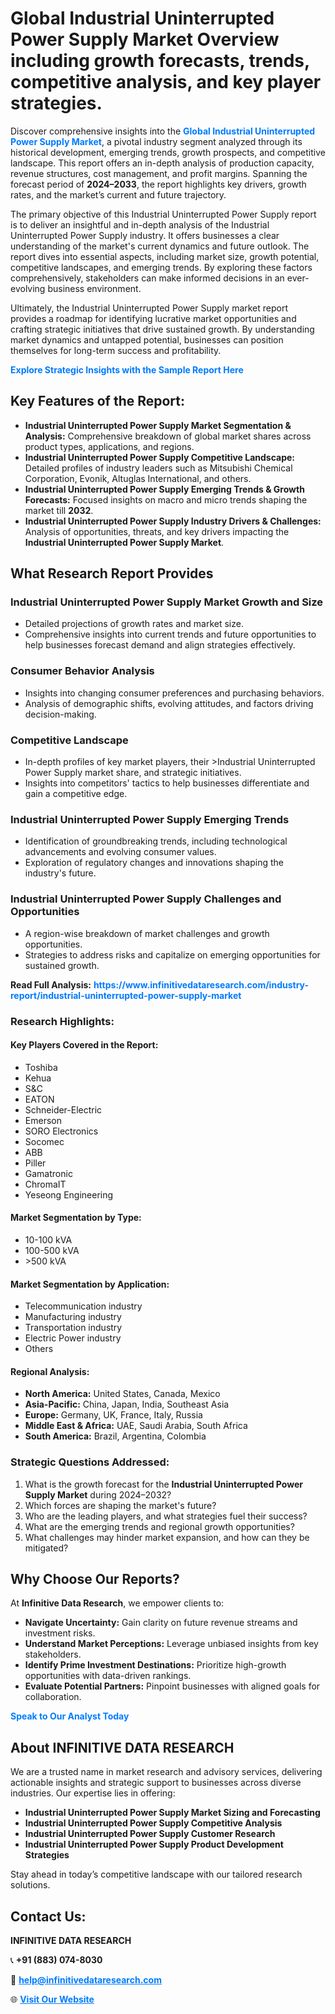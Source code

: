 <h1>Global Industrial Uninterrupted Power Supply Market Overview including growth forecasts, trends, competitive analysis, and key player strategies.</h1>
<p>
Discover comprehensive insights into the 
<a href="https://www.infinitivedataresearch.com/industry-report/industrial-uninterrupted-power-supply-market" rel="dofollow" style="color: #007BFF; text-decoration: none;"><strong>Global Industrial Uninterrupted Power Supply Market</strong></a>, a pivotal industry segment analyzed through its historical development, emerging trends, growth prospects, and competitive landscape. This report offers an in-depth analysis of production capacity, revenue structures, cost management, and profit margins. Spanning the forecast period of <strong>2024–2033</strong>, the report highlights key drivers, growth rates, and the market’s current and future trajectory.
</p>
<p>
The primary objective of this Industrial Uninterrupted Power Supply report is to deliver an insightful and in-depth analysis of the Industrial Uninterrupted Power Supply industry. It offers businesses a clear understanding of the market's current dynamics and future outlook. The report dives into essential aspects, including market size, growth potential, competitive landscapes, and emerging trends. By exploring these factors comprehensively, stakeholders can make informed decisions in an ever-evolving business environment.
</p>
<p>
Ultimately, the Industrial Uninterrupted Power Supply market report provides a roadmap for identifying lucrative market opportunities and crafting strategic initiatives that drive sustained growth. By understanding market dynamics and untapped potential, businesses can position themselves for long-term success and profitability.
</p>
<p>
<a href="https://www.infinitivedataresearch.com/request-sample/reportId=106396" style="color: #007BFF; text-decoration: none;"><strong>Explore Strategic Insights with the Sample Report Here</strong></a>
</p>

<h2>Key Features of the Report:</h2>
<ul>
<li><strong>Industrial Uninterrupted Power Supply Market Segmentation & Analysis:</strong> Comprehensive breakdown of global market shares across product types, applications, and regions.</li>
<li><strong>Industrial Uninterrupted Power Supply Competitive Landscape:</strong> Detailed profiles of industry leaders such as Mitsubishi Chemical Corporation, Evonik, Altuglas International, and others.</li>
<li><strong>Industrial Uninterrupted Power Supply Emerging Trends & Growth Forecasts:</strong> Focused insights on macro and micro trends shaping the market till <strong>2032</strong>.</li>
<li><strong>Industrial Uninterrupted Power Supply Industry Drivers & Challenges:</strong> Analysis of opportunities, threats, and key drivers impacting the <strong>Industrial Uninterrupted Power Supply Market</strong>.</li>
</ul>

<h2>What Research Report Provides</h2>
<h3>Industrial Uninterrupted Power Supply Market Growth and Size</h3>
<ul>
<li>Detailed projections of growth rates and market size.</li>
<li>Comprehensive insights into current trends and future opportunities to help businesses forecast demand and align strategies effectively.</li>
</ul>

<h3>Consumer Behavior Analysis</h3>
<ul>
<li>Insights into changing consumer preferences and purchasing behaviors.</li>
<li>Analysis of demographic shifts, evolving attitudes, and factors driving decision-making.</li>
</ul>

<h3>Competitive Landscape</h3>
<ul>
<li>In-depth profiles of key market players, their >Industrial Uninterrupted Power Supply market share, and strategic initiatives.</li>
<li>Insights into competitors' tactics to help businesses differentiate and gain a competitive edge.</li>
</ul>

<h3>Industrial Uninterrupted Power Supply Emerging Trends</h3>
<ul>
<li>Identification of groundbreaking trends, including technological advancements and evolving consumer values.</li>
<li>Exploration of regulatory changes and innovations shaping the industry's future.</li>
</ul>

<h3>Industrial Uninterrupted Power Supply Challenges and Opportunities</h3>
<ul>
<li>A region-wise breakdown of market challenges and growth opportunities.</li>
<li>Strategies to address risks and capitalize on emerging opportunities for sustained growth.</li>
</ul>
<p><strong>Read Full Analysis:</strong> <a href="https://www.infinitivedataresearch.com/industry-report/industrial-uninterrupted-power-supply-market" rel="dofollow" style="color: #007BFF; text-decoration: none;"><strong>https://www.infinitivedataresearch.com/industry-report/industrial-uninterrupted-power-supply-market</strong></a></p>
<h3>Research Highlights:</h3>
<h4>Key Players Covered in the Report:</h4>
<ul><li>Toshiba</li><li>Kehua</li><li>S&amp;C</li><li>EATON</li><li>Schneider-Electric</li><li>Emerson</li><li>SORO Electronics</li><li>Socomec</li><li>ABB</li><li>Piller</li><li>Gamatronic</li><li>ChromaIT</li><li>Yeseong Engineering</li></ul>
<h4>Market Segmentation by Type:</h4>
<ul><li>10-100 kVA</li><li>100-500 kVA</li><li>&gt;500 kVA</li></ul>
<h4>Market Segmentation by Application:</h4>
<ul><li>Telecommunication industry</li><li>Manufacturing industry</li><li>Transportation industry</li><li>Electric Power industry</li><li>Others</li></ul>

<h4>Regional Analysis:</h4>
<ul>
<li><strong>North America:</strong> United States, Canada, Mexico</li>
<li><strong>Asia-Pacific:</strong> China, Japan, India, Southeast Asia</li>
<li><strong>Europe:</strong> Germany, UK, France, Italy, Russia</li>
<li><strong>Middle East & Africa:</strong> UAE, Saudi Arabia, South Africa</li>
<li><strong>South America:</strong> Brazil, Argentina, Colombia</li>
</ul>

<h3>Strategic Questions Addressed:</h3>
<ol>
<li>What is the growth forecast for the <strong>Industrial Uninterrupted Power Supply Market</strong> during 2024–2032?</li>
<li>Which forces are shaping the market's future?</li>
<li>Who are the leading players, and what strategies fuel their success?</li>
<li>What are the emerging trends and regional growth opportunities?</li>
<li>What challenges may hinder market expansion, and how can they be mitigated?</li>
</ol>

<h2>Why Choose Our Reports?</h2>
<p>At <strong>Infinitive Data Research</strong>, we empower clients to:</p>
<ul>
<li><strong>Navigate Uncertainty:</strong> Gain clarity on future revenue streams and investment risks.</li>
<li><strong>Understand Market Perceptions:</strong> Leverage unbiased insights from key stakeholders.</li>
<li><strong>Identify Prime Investment Destinations:</strong> Prioritize high-growth opportunities with data-driven rankings.</li>
<li><strong>Evaluate Potential Partners:</strong> Pinpoint businesses with aligned goals for collaboration.</li>
</ul>
<p><a href="https://www.infinitivedataresearch.com/industry-report/industrial-uninterrupted-power-supply-market" rel="dofollow" style="color: #007BFF; text-decoration: none;"><strong>Speak to Our Analyst Today</strong></a></p>

<h2>About INFINITIVE DATA RESEARCH</h2>
<p>We are a trusted name in market research and advisory services, delivering actionable insights and strategic support to businesses across diverse industries. Our expertise lies in offering:</p>
<ul>
<li><strong>Industrial Uninterrupted Power Supply Market Sizing and Forecasting</strong></li>
<li><strong>Industrial Uninterrupted Power Supply Competitive Analysis</strong></li>
<li><strong>Industrial Uninterrupted Power Supply Customer Research</strong></li>
<li><strong>Industrial Uninterrupted Power Supply Product Development Strategies</strong></li>
</ul>
<p>Stay ahead in today’s competitive landscape with our tailored research solutions.</p>

<h2>Contact Us:</h2>
<p><strong>INFINITIVE DATA RESEARCH</strong></p>
<p>📞 <strong>+91 (883) 074-8030</strong></p>
<p>📧 <strong><a href="mailto:help@infinitivedataresearch.com" style="color: #007BFF;">help@infinitivedataresearch.com</a></strong></p>
<p>🌐 <strong><a href="https://www.infinitivedataresearch.com" rel="dofollow" style="color: #007BFF;">Visit Our Website</a></strong></p>
